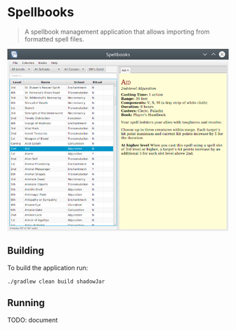 # Spellbooks

> A spellbook management application that allows importing from formatted spell files.


![alt text](spellbooks-shot.png "Screenshot")

## Building

To build the application run:

    ./gradlew clean build shadowJar

## Running

TODO: document
